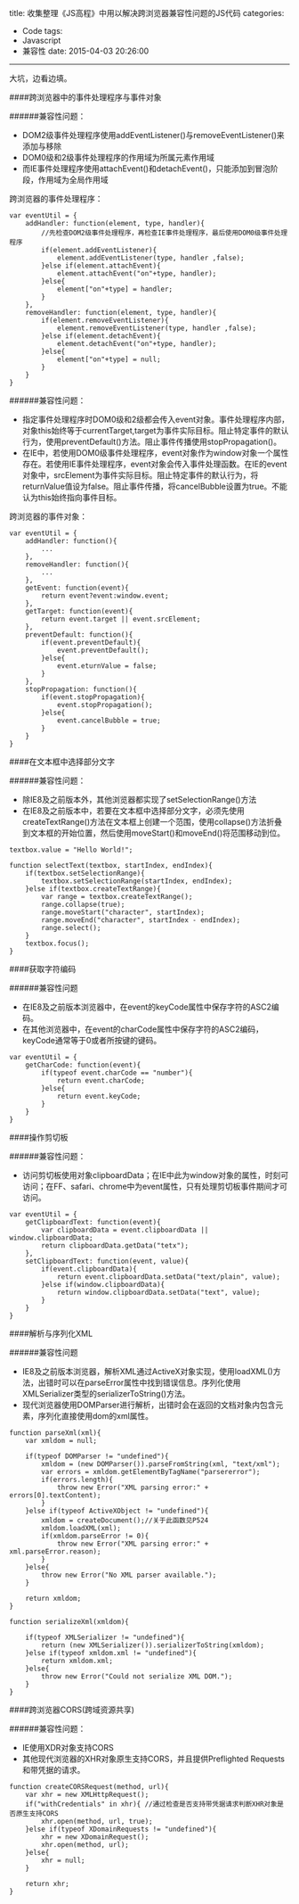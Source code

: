 title: 收集整理《JS高程》中用以解决跨浏览器兼容性问题的JS代码
categories:
  - Code
tags:
  - Javascript
  - 兼容性
date: 2015-04-03 20:26:00
---

大坑，边看边填。

####跨浏览器中的事件处理程序与事件对象

######兼容性问题：

* DOM2级事件处理程序使用addEventListener()与removeEventListener()来添加与移除
* DOM0级和2级事件处理程序的作用域为所属元素作用域
* 而IE事件处理程序使用attachEvent()和detachEvent()，只能添加到冒泡阶段，作用域为全局作用域

跨浏览器的事件处理程序：

```
var eventUtil = {
    addHandler: function(element, type, handler){
        //先检查DOM2级事件处理程序，再检查IE事件处理程序，最后使用DOM0级事件处理程序
        if(element.addEventListener){
            element.addEventListener(type, handler ,false);
        }else if(element.attachEvent){
            element.attachEvent("on"+type, handler);
        }else{
            element["on"+type] = handler;
        }
    },
    removeHandler: function(element, type, handler){
        if(element.removeEventListener){
            element.removeEventListener(type, handler ,false);
        }else if(element.detachEvent){
            element.detachEvent("on"+type, handler);
        }else{
            element["on"+type] = null;
        }
    }
}
```

<!-- more -->

######兼容性问题：

* 指定事件处理程序时DOM0级和2级都会传入event对象。事件处理程序内部，对象this始终等于currentTarget,target为事件实际目标。阻止特定事件的默认行为，使用preventDefault()方法。阻止事件传播使用stopPropagation()。
* 在IE中，若使用DOM0级事件处理程序，event对象作为window对象一个属性存在。若使用IE事件处理程序，event对象会传入事件处理函数。在IE的event对象中，srcElement为事件实际目标。阻止特定事件的默认行为，将returnValue值设为false。阻止事件传播，将cancelBubble设置为true。不能认为this始终指向事件目标。

跨浏览器的事件对象：

```
var eventUtil = {
    addHandler: function(){
        ...
    },
    removeHandler: function(){
        ...
    },
    getEvent: function(event){
        return event?event:window.event;
    },
    getTarget: function(event){
        return event.target || event.srcElement;
    },
    preventDefault: function(){
        if(event.preventDefault){
            event.preventDefault();
        }else{
            event.eturnValue = false;
        }
    },
    stopPropagation: function(){
        if(event.stopPropagation){
            event.stopPropagation();
        }else{
            event.cancelBubble = true;
        }
    }
}
```

####在文本框中选择部分文字

######兼容性问题：

* 除IE8及之前版本外，其他浏览器都实现了setSelectionRange()方法
* 在IE8及之前版本中，若要在文本框中选择部分文字，必须先使用createTextRange()方法在文本框上创建一个范围，使用collapse()方法折叠到文本框的开始位置，然后使用moveStart()和moveEnd()将范围移动到位。

```
textbox.value = "Hello World!";

function selectText(textbox, startIndex, endIndex){
    if(textbox.setSelectionRange){
        textbox.setSelectionRange(startIndex, endIndex);
    }else if(textbox.createTextRange){
        var range = textbox.createTextRange();
        range.collapse(true);
        range.moveStart("character", startIndex);
        range.moveEnd("character", startIndex - endIndex);
        range.select();
    }
    textbox.focus();
}
```

####获取字符编码

######兼容性问题

* 在IE8及之前版本浏览器中，在event的keyCode属性中保存字符的ASC2编码。
* 在其他浏览器中，在event的charCode属性中保存字符的ASC2编码，keyCode通常等于0或者所按键的键码。

```
var eventUtil = {
    getCharCode: function(event){
        if(typeof event.charCode == "number"){
            return event.charCode;
        }else{
            return event.keyCode;
        }
    }
}
```

####操作剪切板

######兼容性问题：

* 访问剪切板使用对象clipboardData；在IE中此为window对象的属性，时刻可访问；在FF、safari、chrome中为event属性，只有处理剪切板事件期间才可访问。

```
var eventUtil = {
    getClipboardText: function(event){
        var clipboardData = event.clipboardData || window.clipboardData;
        return clipboardData.getData("tetx");
    },
    setClipboardText: function(event, value){
        if(event.clipboardData){
            return event.clipboardData.setData("text/plain", value);
        }else if(window.clipboardData){
            return window.clipboardData.setData("text", value);
        }
    }
}
```

####解析与序列化XML

######兼容性问题

* IE8及之前版本浏览器，解析XML通过ActiveX对象实现，使用loadXML()方法，出错时可以在parseError属性中找到错误信息。序列化使用XMLSerializer类型的serializerToString()方法。
* 现代浏览器使用DOMParser进行解析，出错时会在返回的文档对象内包含<parsererror>元素，序列化直接使用dom的xml属性。

```
function parseXml(xml){
    var xmldom = null;
    
    if(typeof DOMParser != "undefined"){
        xmldom = (new DOMParser()).parseFromString(xml, "text/xml");
        var errors = xmldom.getElementByTagName("parsererror");
        if(errors.length){
            throw new Error("XML parsing error:" + errors[0].textContent);
        }
    }else if(typeof ActiveXObject != "undefined"){
        xmldom = createDocument();//关于此函数见P524
        xmldom.loadXML(xml);
        if(xmldom.parseError != 0){
            throw new Error("XML parsing error:" + xml.parseError.reason);
        }
    }else{
        throw new Error("No XML parser available.");
    }
    
    return xmldom;
}

function serializeXml(xmldom){

    if(typeof XMLSerializer != "undefined"){
        return (new XMLSerializer()).serializerToString(xmldom);
    }else if(typeof xmldom.xml != "undefined"){
        return xmldom.xml;
    }else{
        throw new Error("Could not serialize XML DOM.");
    }
}
```

####跨浏览器CORS(跨域资源共享)

######兼容性问题：

* IE使用XDR对象支持CORS
* 其他现代浏览器的XHR对象原生支持CORS，并且提供Preflighted Requests和带凭据的请求。

```
function createCORSRequest(method, url){
    var xhr = new XMLHttpRequest();
    if("withCredentials" in xhr){ //通过检查是否支持带凭据请求判断XHR对象是否原生支持CORS
        xhr.open(method, url, true);
    }else if(typeof XDomainRequests != "undefined"){
        xhr = new XDomainRequest();
        xhr.open(method, url);
    }else{
        xhr = null;
    }
    
    return xhr;
}
```

